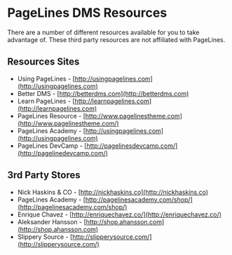 # PageLines DMS Resources #

There are a number of different resources available for you to take advantage of. These third party resources are not affiliated with PageLines.

## Resources Sites ##

* Using PageLines - [http://usingpagelines.com](http://usingpagelines.com)
* Better DMS - [http://betterdms.com](http://betterdms.com)
* Learn PageLines - [http://learnpagelines.com](http://learnpagelines.com)
* PageLines Resource - [http://www.pagelinestheme.com](http://www.pagelinestheme.com/)
* PageLines Academy - [http://usingpagelines.com](http://usingpagelines.com)
* PageLines DevCamp - [http://pagelinesdevcamp.com/](http://pagelinedevcamp.com/)

## 3rd Party Stores ##

* Nick Haskins & CO - [http://nickhaskins.co](http://nickhaskins.co)
* PageLines Academy - [http://pagelinesacademy.com/shop/](http://pagelinesacademy.com/shop/)
* Enrique Chavez - [http://enriquechavez.co/](http://enriquechavez.co/)
* Aleksander Hansson - [http://shop.ahansson.com](http://shop.ahansson.com)
* Slippery Source - [http://slipperysource.com/](http://slipperysource.com/)

